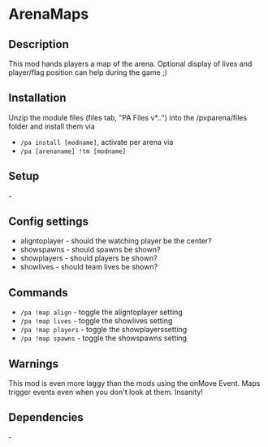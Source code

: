 # ArenaMaps

## Description

This mod hands players a map of the arena. Optional display of lives and player/flag position can help during the game ;)

## Installation

Unzip the module files (files tab, "PA Files v*.*.*") into the /pvparena/files folder and install them via

- `/pa install [modname]`, activate per arena via
- `/pa [arenaname] !tm [modname]`

## Setup

\-

## Config settings

- aligntoplayer \- should the watching player be the center?
- showspawns \- should spawns be shown?
- showplayers \- should players be shown?
- showlives \- should team lives be shown? 

## Commands

- `/pa !map align` \- toggle the aligntoplayer setting
- `/pa !map lives` \- toggle the showlives setting
- `/pa !map players` \- toggle the showplayerssetting
- `/pa !map spawns` \- toggle the showspawns setting 

## Warnings

This mod is even more laggy than the mods using the onMove Event. Maps trigger events even when you don't look at them. Insanity!

## Dependencies

\-
